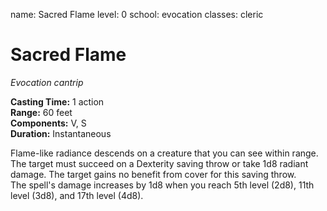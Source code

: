 name: Sacred Flame
level: 0
school: evocation
classes: cleric

# Sacred Flame 
_Evocation cantrip_ 

**Casting Time:** 1 action    
**Range:** 60 feet    
**Components:** V, S    
**Duration:** Instantaneous 

Flame-like radiance descends on a creature that you can see within range. The target must succeed on a Dexterity saving throw or take 1d8 radiant damage. The target gains no benefit from cover for this saving throw.    
The spell's damage increases by 1d8 when you reach 5th level (2d8), 11th level (3d8), and 17th level (4d8). 